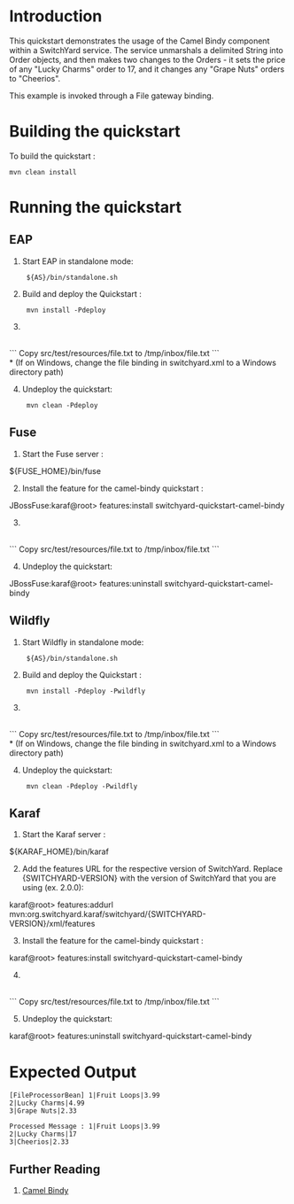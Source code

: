 Introduction
============
This quickstart demonstrates the usage of the Camel Bindy component within a
SwitchYard service.  The service unmarshals a delimited String into Order
objects, and then makes two changes to the Orders - it sets the
price of any "Lucky Charms" order to 17, and it changes any "Grape Nuts" 
orders to "Cheerios".

This example is invoked through a File gateway binding. 


Building the quickstart
======================

To build the quickstart :

```
mvn clean install
```


Running the quickstart
======================


EAP
----------
1. Start EAP in standalone mode:

        ${AS}/bin/standalone.sh

2. Build and deploy the Quickstart :

        mvn install -Pdeploy

3. 
<br/>
```
        Copy src/test/resources/file.txt to /tmp/inbox/file.txt  
```
<br/>
* (If on Windows, change the file binding in switchyard.xml to a Windows directory path)

4. Undeploy the quickstart:

        mvn clean -Pdeploy


Fuse
----------
1. Start the Fuse server :

${FUSE_HOME}/bin/fuse

2. Install the feature for the camel-bindy quickstart :

JBossFuse:karaf@root> features:install switchyard-quickstart-camel-bindy

3. 
<br/>
```
Copy src/test/resources/file.txt to /tmp/inbox/file.txt  
```
<br/>

4. Undeploy the quickstart:

JBossFuse:karaf@root> features:uninstall switchyard-quickstart-camel-bindy


Wildfly
----------
1. Start Wildfly in standalone mode:

        ${AS}/bin/standalone.sh

2. Build and deploy the Quickstart :

        mvn install -Pdeploy -Pwildfly

3. 
<br/>
```
        Copy src/test/resources/file.txt to /tmp/inbox/file.txt  
```
<br/>
* (If on Windows, change the file binding in switchyard.xml to a Windows directory path)

4. Undeploy the quickstart:

        mvn clean -Pdeploy -Pwildfly


Karaf
----------
1. Start the Karaf server :

${KARAF_HOME}/bin/karaf

2. Add the features URL for the respective version of SwitchYard.   Replace {SWITCHYARD-VERSION}
with the version of SwitchYard that you are using (ex. 2.0.0): 

karaf@root> features:addurl mvn:org.switchyard.karaf/switchyard/{SWITCHYARD-VERSION}/xml/features

3. Install the feature for the camel-bindy quickstart :

karaf@root> features:install switchyard-quickstart-camel-bindy

4. 
<br/>
```
Copy src/test/resources/file.txt to /tmp/inbox/file.txt  
```
<br/>

5. Undeploy the quickstart:

karaf@root> features:uninstall switchyard-quickstart-camel-bindy


Expected Output
===============
```
[FileProcessorBean] 1|Fruit Loops|3.99
2|Lucky Charms|4.99
3|Grape Nuts|2.33

Processed Message : 1|Fruit Loops|3.99
2|Lucky Charms|17
3|Cheerios|2.33
```


## Further Reading

1. [Camel Bindy](http://camel.apache.org/bindy.html)
